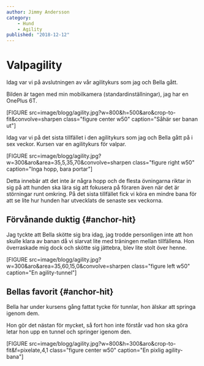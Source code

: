 ```yaml
---
author: Jimmy Andersson
category:
    - Hund
    - Agility
published: "2018-12-12"
---
```

Valpagility
==================================

Idag var vi på avslutningen av vår agilitykurs som jag och Bella gått.

<!--more-->

Bilden är tagen med min mobilkamera (standardinställningar), jag har en OnePlus 6T.

[FIGURE src=image/blogg/agility.jpg?w=800&h=500&aro&crop-to-fit&convolve=sharpen class="figure center w50" caption="Såhär ser banan ut"]

Idag var vi på det sista tillfället i den agilitykurs som jag och Bella gått på i sex veckor. Kursen var en agilitykurs för valpar. 

[FIGURE src=image/blogg/agility.jpg?w=300&aro&area=35,5,35,70&convolve=sharpen class="figure right w50" caption="Inga hopp, bara portar"]

Detta innebär att det inte är några hopp och de flesta övningarna riktar in sig på att hunden ska lära sig att fokusera på föraren även när det är störningar runt omkring. På det sista tillfället fick vi köra en mindre bana för att se lite hur hunden har utvecklats de senaste sex veckorna.





Förvånande duktig {#anchor-hit}
-----------------------------------

Jag tyckte att Bella skötte sig bra idag, jag trodde personligen inte att hon skulle klara av banan då vi slarvat lite med träningen mellan tillfällena. Hon överraskade mig dock och skötte sig jättebra, blev lite stolt över henne.


[FIGURE src=image/blogg/agility.jpg?w=300&aro&area=35,60,15,0&convolve=sharpen class="figure left w50" caption="En agility-tunnel"]

Bellas favorit {#anchor-hit}
-----------------------------------

Bella har under kursens gång fattat tycke för tunnlar, hon älskar att springa igenom dem. 

Hon gör det nästan för mycket, så fort hon inte förstår vad hon ska göra letar hon upp en tunnel och springer igenom den.

[FIGURE src=image/blogg/agility.jpg?w=800&h=300&aro&crop-to-fit&f=pixelate,4,1 class="figure center w50" caption="En pixlig agility-bana"]
